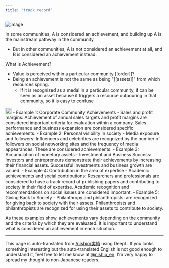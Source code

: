 ```yaml
---
title: "track record"
---
```


![image](https://gyazo.com/71ad0967d345b31a0767005c873f2153/thumb/1000)

In some communities, A is considered an achievement, and building up A is the mainstream pathway in the community
- But in other communities, A is not considered an achievement at all, and B is considered an achievement instead.

What is Achievement?
- Value is perceived within a particular community [[order]]?
- Being an achievement is not the same as being "[[assets]]" from which resources spring.
    - If it is recognized as a medal in a particular community, it can be seen as an asset because it triggers a resource outpouring in that community, so it is easy to confuse

<img src='https://scrapbox.io/api/pages/nishio-en/gpt/icon' alt='gpt.icon' height="19.5"/>
- Example 1: Corporate Community Achievements
    - Sales and profit margins: Achievement of annual sales targets and profit margins are considered important criteria for evaluation within a company. Sales performance and business expansion are considered specific achievements.
- Example 2: Personal visibility in society
    - Media exposure and followers: Influencers and celebrities are recognized by the number of followers on social networking sites and the frequency of media appearances. These are considered achievements.
- Example 3: Accumulation of monetary assets
    - Investment and Business Success: Investors and entrepreneurs demonstrate their achievements by increasing their financial assets. Successful investments and business growth are valued.
- Example 4: Contribution in the area of expertise
    - Academic achievements and social contributions: Researchers and professionals are considered to have a track record of publishing papers and contributing to society in their field of expertise. Academic recognition and recommendations on social issues are considered important.
- Example 5: Giving Back to Society
    - Philanthropy and philanthropists: are recognized for giving back to society with their assets. Philanthropists and philanthropists are recognized for using their assets to contribute to society.

As these examples show, achievements vary depending on the community and the criteria by which they are evaluated. It is important to understand what is considered an achievement in each situation.

---
This page is auto-translated from [/nishio/実績](https://scrapbox.io/nishio/実績) using DeepL. If you looks something interesting but the auto-translated English is not good enough to understand it, feel free to let me know at [@nishio_en](https://twitter.com/nishio_en). I'm very happy to spread my thought to non-Japanese readers.